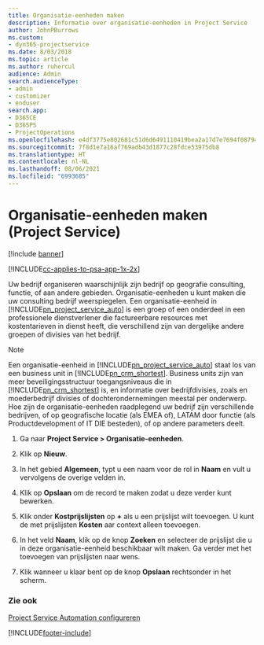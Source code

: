 ```yaml
---
title: Organisatie-eenheden maken
description: Informatie over organisatie-eenheden in Project Service
author: JohnPBurrows
ms.custom:
- dyn365-projectservice
ms.date: 8/03/2018
ms.topic: article
ms.author: ruhercul
audience: Admin
search.audienceType:
- admin
- customizer
- enduser
search.app:
- D365CE
- D365PS
- ProjectOperations
ms.openlocfilehash: e4df3775e802681c51d6d6491110419bea2a17d7e7694f0879417800b5a6db37
ms.sourcegitcommit: 7f8d1e7a16af769adb43d1877c28fdce53975db8
ms.translationtype: HT
ms.contentlocale: nl-NL
ms.lasthandoff: 08/06/2021
ms.locfileid: "6993685"
---
```

# <a name="create-organizational-units-project-service"></a>Organisatie-eenheden maken (Project Service)

[!include [banner](../includes/psa-now-project-operations.md)]

[!INCLUDE[cc-applies-to-psa-app-1x-2x](../includes/cc-applies-to-psa-app-1x-2x.md)]

Uw bedrijf organiseren waarschijnlijk zijn bedrijf op geografie consulting, functie, of aan andere gebieden. Organisatie-eenheden u kunt maken die uw consulting bedrijf weerspiegelen. Een organisatie-eenheid in [!INCLUDE[pn_project_service_auto](../includes/pn-project-service-auto.md)] is een groep of een onderdeel in een professionele dienstverlener die factureerbare resources met kostentarieven in dienst heeft, die verschillend zijn van dergelijke andere groepen of divisies van het bedrijf.  
  
> [!NOTE]
>  Een organisatie-eenheid in [!INCLUDE[pn_project_service_auto](../includes/pn-project-service-auto.md)] staat los van een business unit in [!INCLUDE[pn_crm_shortest](../includes/pn-crm-shortest.md)]. Business units zijn van meer beveiligingsstructuur toegangsniveaus die in [!INCLUDE[pn_crm_shortest](../includes/pn-crm-shortest.md)] is, en informatie over bedrijfdivisies, zoals en moederbedrijf divisies of dochterondernemingen meestal per onderwerp. Hoe zijn de organisatie-eenheden raadplegend uw bedrijf zijn verschillende bedrijven, of op geografische locatie (als EMEA of), LATAM door functie (als Productdevelopment of IT DIE besteden), of op andere parameters deelt.  
  
1.  Ga naar **Project Service > Organisatie-eenheden**.  
  
2.  Klik op **Nieuw**.  
  
3.  In het gebied **Algemeen**, typt u een naam voor de rol in **Naam** en vult u vervolgens de overige velden in.  
  
4.  Klik op **Opslaan** om de record te maken zodat u deze verder kunt bewerken.  
  
5.  Klik onder **Kostprijslijsten** op **+** als u een prijslijst wilt toevoegen. U kunt de met prijslijsten **Kosten** aar context alleen toevoegen.  
  
6.  In het veld **Naam**, klik op de knop **Zoeken** en selecteer de prijslijst die u in deze organisatie-eenheid beschikbaar wilt maken. Ga verder met het toevoegen van prijslijsten naar wens.  
  
7.  Klik wanneer u klaar bent op de knop **Opslaan** rechtsonder in het scherm.  
  
### <a name="see-also"></a>Zie ook  
 [Project Service Automation configureren](../psa/configure.md)


[!INCLUDE[footer-include](../includes/footer-banner.md)]